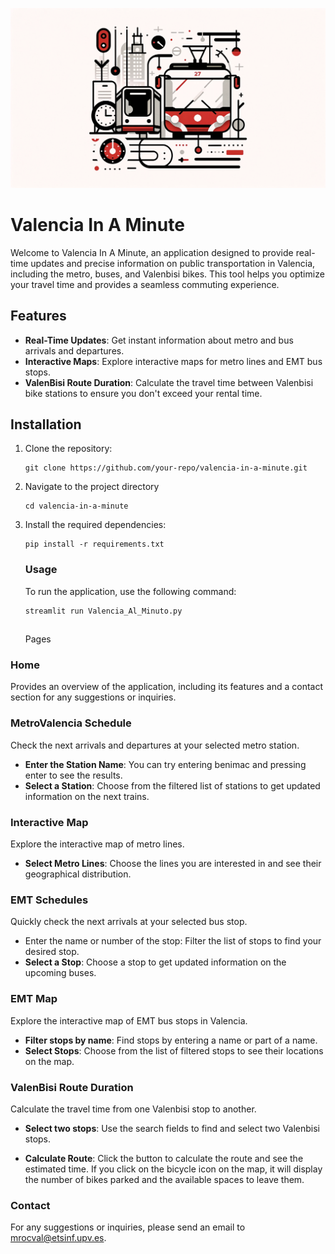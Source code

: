 ![](encabezado.jpg)

# Valencia In A Minute

Welcome to Valencia In A Minute, an application designed to provide real-time updates and precise information on public transportation in Valencia, including the metro, buses, and Valenbisi bikes. This tool helps you optimize your travel time and provides a seamless commuting experience.

## Features

-   **Real-Time Updates**: Get instant information about metro and bus arrivals and departures.
-   **Interactive Maps**: Explore interactive maps for metro lines and EMT bus stops.
-   **ValenBisi Route Duration**: Calculate the travel time between Valenbisi bike stations to ensure you don't exceed your rental time.

## Installation

1.  Clone the repository:

    ```{bash}
    git clone https://github.com/your-repo/valencia-in-a-minute.git
    ```

2.  Navigate to the project directory

    ```{bash}
    cd valencia-in-a-minute
    ```

3.  Install the required dependencies:

    ```{bash}
    pip install -r requirements.txt
    ```

    ### Usage

    To run the application, use the following command:

    ```{bash}
    streamlit run Valencia_Al_Minuto.py
    ```

    ## 

    Pages

### Home

Provides an overview of the application, including its features and a contact section for any suggestions or inquiries.

### MetroValencia Schedule

Check the next arrivals and departures at your selected metro station.

-   **Enter the Station Name**: You can try entering benimac and pressing enter to see the results.
-   **Select a Station**: Choose from the filtered list of stations to get updated information on the next trains.

### Interactive Map

Explore the interactive map of metro lines.

-   **Select Metro Lines**: Choose the lines you are interested in and see their geographical distribution.

### EMT Schedules

Quickly check the next arrivals at your selected bus stop.

-   Enter the name or number of the stop: Filter the list of stops to find your desired stop.
-   **Select a Stop**: Choose a stop to get updated information on the upcoming buses.

### EMT Map

Explore the interactive map of EMT bus stops in Valencia.

-   **Filter stops by name**: Find stops by entering a name or part of a name.
-   **Select Stops**: Choose from the list of filtered stops to see their locations on the map.

### ValenBisi Route Duration

Calculate the travel time from one Valenbisi stop to another.

-   **Select two stops**: Use the search fields to find and select two Valenbisi stops.

-   **Calculate Route**: Click the button to calculate the route and see the estimated time. If you click on the bicycle icon on the map, it will display the number of bikes parked and the available spaces to leave them.

### Contact

For any suggestions or inquiries, please send an email to [mrocval\@etsinf.upv.es](mailto:mrocval@etsinf.upv.es).
